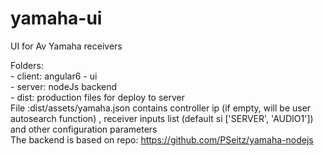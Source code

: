 # yamaha-ui
UI for Av Yamaha receivers

Folders:
<br> - client:  angular6 - ui
<br> - server: nodeJs backend
<br> - dist: production files for deploy to server
<br>File :dist/assets/yamaha.json contains controller ip (if empty, will be user autosearch function) , receiver inputs list (default si ['SERVER', 'AUDIO1']) and other configuration parameters
<br>The backend is based on repo: https://github.com/PSeitz/yamaha-nodejs

